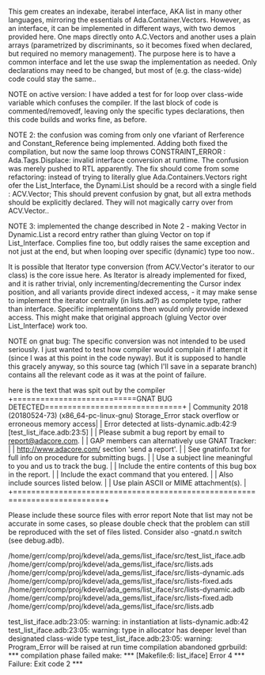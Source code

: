 This gem creates an indexabe, iterabel interface, AKA list in many other languages, 
mirroring the essentials of Ada.Container.Vectors.
However, as an interface, it can be implemented in different ways, with two demos 
provided here. One maps directly onto A.C.Vectors and another uses a plain arrays 
(parametrized by discriminants, so it becomes fixed when declared, but required no memory 
management). The purpose here is to have a common interface and let the use swap the 
implementation as needed. Only declarations may need to be changed, but most of 
(e.g. the class-wide) code could stay the same..

NOTE on active version: I have added a test for for loop over class-wide variable which 
confuses the compiler. If the last block of code is commented/removedf, leaving only the 
specific types declarations, then this code builds and works fine, as before.

NOTE 2: the confusion was coming from only one vfariant of Rerference and Constant_Reference 
being implemented. Adding both fixed the compilation, but now the same loop throws 
CONSTRAINT_ERROR : Ada.Tags.Displace: invalid interface conversion
at runtime. The confusion was merely pushed to RTL apparently.
The fix should come from some refactoring: instead of trying to literally glue 
Ada.Containers.Vectors right ofer the List_Interface, the Dynami.List should be a record
with a single field : ACV.Vector;
This should prevent confusion by gnat, but all extra methods should be explicitly declared.
They will not magically carry over from ACV.Vector..

NOTE 3: implemented the change described in Note 2 - making Vector in Dynamic.List a record entry
rather than gluing Vector on top if List_Interface. Complies fine too, but oddly raises the same
exception and not just at the end, but when looping over specific (dynamic) type too now..

It is possible that Iterator type conversion (from ACV.Vector's iterator to our class)
is the core issue here. As Iterator is already implemented for fixed, and it is rather trivial,
only incrementing/decrementing the Cursor index position, and all variants provide direct 
indexed access, - it may make sense to implement the iterator centrally (in lists.ad?) as 
complete type, rather than interface. Specific implementations then would only provide indexed access.
This might make that original approach (gluing Vector over List_Interface) work too.



NOTE on gnat bug:
The specific conversion was not intended to be used seriously. I just wanted to test how 
compiler would complain if I attempt it (since I was at this point in the code nyway).
But it is supposed to handle this gracely anyway, so this source tag (which I'll save in 
a separate branch) contains all the relevant code as it was at the point of failure.

here is the text that was spit out by the compiler
+===========================GNAT BUG DETECTED==============================+
| Community 2018 (20180524-73) (x86_64-pc-linux-gnu) Storage_Error stack overflow or erroneous memory access|
| Error detected at lists-dynamic.adb:42:9 [test_list_iface.adb:23:5]      |
| Please submit a bug report by email to report@adacore.com.               |
| GAP members can alternatively use GNAT Tracker:                          |
| http://www.adacore.com/ section 'send a report'.                         |
| See gnatinfo.txt for full info on procedure for submitting bugs.         |
| Use a subject line meaningful to you and us to track the bug.            |
| Include the entire contents of this bug box in the report.               |
| Include the exact command that you entered.                              |
| Also include sources listed below.                                       |
| Use plain ASCII or MIME attachment(s).                                   |
+==========================================================================+

Please include these source files with error report
Note that list may not be accurate in some cases,
so please double check that the problem can still
be reproduced with the set of files listed.
Consider also -gnatd.n switch (see debug.adb).

/home/gerr/comp/proj/kdevel/ada_gems/list_iface/src/test_list_iface.adb
/home/gerr/comp/proj/kdevel/ada_gems/list_iface/src/lists.ads
/home/gerr/comp/proj/kdevel/ada_gems/list_iface/src/lists-dynamic.ads
/home/gerr/comp/proj/kdevel/ada_gems/list_iface/src/lists-fixed.ads
/home/gerr/comp/proj/kdevel/ada_gems/list_iface/src/lists-dynamic.adb
/home/gerr/comp/proj/kdevel/ada_gems/list_iface/src/lists-fixed.adb
/home/gerr/comp/proj/kdevel/ada_gems/list_iface/src/lists.adb

test_list_iface.adb:23:05: warning: in instantiation at lists-dynamic.adb:42
test_list_iface.adb:23:05: warning: type in allocator has deeper level than designated class-wide type
test_list_iface.adb:23:05: warning: Program_Error will be raised at run time
compilation abandoned
gprbuild: *** compilation phase failed
make: *** [Makefile:6: list_iface] Error 4
*** Failure: Exit code 2 ***
